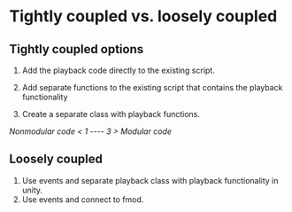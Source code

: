# Tightly coupled vs. loosely coupled

## Tightly coupled options
1. Add the playback code directly to the existing script.

2. Add separate functions to the existing script that contains the playback functionality

3. Create a separate class with playback functions.


_Nonmodular code < 1 ---- 3 > Modular code_

## Loosely coupled
1. Use events and separate playback class with playback functionality in unity.
2. Use events and connect to fmod.
